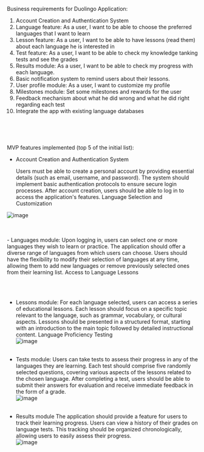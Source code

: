 ﻿
Business requirements for Duolingo Application:

1. Account Creation and Authentication System
2. Language feature: As a user, I want to be able to choose the preferred languages that I want to learn
3. Lesson feature: As a user, I want to be able to have lessons (read them) about each language he is interested in
4. Test feature: As a user, I want to be able to check my knowledge tanking tests and see the grades
5. Results module: As a user, I want to be able to check my progress with each language.
6. Basic notification system to remind users about their lessons.
7. User profile module: As a user, I want to customize my profile
8. Milestones module: Set some milestones and rewards for the user
9. Feedback mechanism about what he did wrong and what he did right regarding each test
10. Integrate the app with existing language databases
<br />
<br />
<br />

MVP features implemented (top 5 of the initial list):
<br />
- Account Creation and Authentication System

  Users must be able to create a personal account by providing essential details (such as email, username, and password).
  The system should implement basic authentication protocols to ensure secure login processes.
  After account creation, users should be able to log in to access the application's features.
  Language Selection and Customization
  
![image](https://github.com/alicemariapirvulescu/duolingo-master/assets/63742125/bf4f0d5f-c93d-40a4-b351-b5f5e40e8f7d)

<br />
<br />
- Languages module:
  Upon logging in, users can select one or more languages they wish to learn or practice.
  The application should offer a diverse range of languages from which users can choose.
  Users should have the flexibility to modify their selection of languages at any time, allowing them to add new languages or remove previously selected ones from their learning list.
  Access to Language Lessons <br />


<br /><br />
- Lessons module:
  For each language selected, users can access a series of educational lessons.
  Each lesson should focus on a specific topic relevant to the language, such as grammar, vocabulary, or cultural aspects.
  Lessons should be presented in a structured format, starting with an introduction to the main topic followed by detailed instructional content.
  Language Proficiency Testing <br />
![image](https://github.com/alicemariapirvulescu/duolingo-master/assets/63742125/ef1f1673-3ae1-4bd0-8837-faccf7a9eb40)
<br /><br />
- Tests module:
  Users can take tests to assess their progress in any of the languages they are learning.
  Each test should comprise five randomly selected questions, covering various aspects of the lessons related to the chosen language.
  After completing a test, users should be able to submit their answers for evaluation and receive immediate feedback in the form of a grade. <br />
  ![image](https://github.com/alicemariapirvulescu/duolingo-master/assets/63742125/a721e02a-01b5-4b5f-b054-8f50dce60868)
<br /><br />

- Results module
  The application should provide a feature for users to track their learning progress.
  Users can view a history of their grades on language tests.
  This tracking should be organized chronologically, allowing users to easily assess their progress. <br />
  ![image](https://github.com/alicemariapirvulescu/duolingo-master/assets/63742125/78337462-d151-4c41-8a0c-527c5b1cda62)

 



